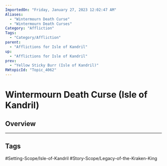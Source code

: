 ```yaml
---
ImportedOn: "Friday, January 27, 2023 12:02:47 AM"
Aliases:
  - "Wintermourn Death Curse"
  - "Wintermourn Death Curses"
Category: "Affliction"
Tags:
  - "Category/Affliction"
parent:
  - "Afflictions for Isle of Kandril"
up:
  - "Afflictions for Isle of Kandril"
prev:
  - "Yellow Sticky Burr (Isle of Kandril)"
RWtopicId: "Topic_4062"
---
```

# Wintermourn Death Curse (Isle of Kandril)
## Overview

---
## Tags
#Setting-Scope/Isle-of-Kandril #Story-Scope/Legacy-of-the-Kraken-King

